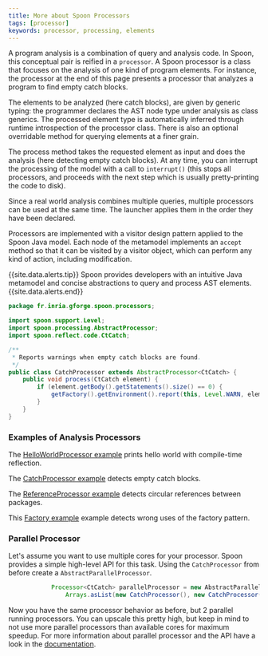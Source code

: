 ```yaml
---
title: More about Spoon Processors
tags: [processor]
keywords: processor, processing, elements
---
```


A program analysis is a combination of query and analysis code.
In Spoon, this conceptual pair is reified in a `processor`.
A Spoon processor is a class that focuses on the analysis of one 
kind of program elements. For instance, the processor at the end of 
this page presents a processor that analyzes a program to find 
empty catch blocks.

The elements to be analyzed (here catch blocks), are given by generic typing: 
the programmer declares the AST node type under analysis as class generics. 
The processed element type is automatically inferred through runtime introspection 
of the processor class. There is also an optional overridable method for querying 
elements at a finer grain.

The process method takes the requested element as input and does the analysis 
(here detecting empty catch blocks). At any time, you can interrupt the processing 
of the model with a call to `interrupt()` (this stops all processors, and proceeds 
with the next step which is usually pretty-printing the code to disk).

Since a real world analysis combines multiple queries, multiple processors can 
be used at the same time. The launcher applies them in the order they have been declared. 

Processors are implemented with a visitor design pattern applied to the Spoon 
Java model. Each node of the metamodel implements an `accept` method so that it 
can be visited by a visitor object, which can perform any kind of action, 
including modification. 

{{site.data.alerts.tip}}
 Spoon provides developers with an intuitive Java metamodel and concise abstractions 
 to query and process AST elements.
{{site.data.alerts.end}}

```java
package fr.inria.gforge.spoon.processors;

import spoon.support.Level;
import spoon.processing.AbstractProcessor;
import spoon.reflect.code.CtCatch;

/**
 * Reports warnings when empty catch blocks are found.
 */
public class CatchProcessor extends AbstractProcessor<CtCatch> {
	public void process(CtCatch element) {
		if (element.getBody().getStatements().size() == 0) {
			getFactory().getEnvironment().report(this, Level.WARN, element, "empty catch clause");
		}
	}
}
```
### Examples of Analysis Processors

The [HelloWorldProcessor example](https://github.com/SpoonLabs/spoon-examples/blob/master/src/main/java/fr/inria/gforge/spoon/HelloWorldProcessor.java) prints hello world with compile-time reflection.

The [CatchProcessor example](https://github.com/SpoonLabs/spoon-examples/blob/master/src/main/java/fr/inria/gforge/spoon/analysis/CatchProcessor.java) detects empty catch blocks.

The [ReferenceProcessor example](https://github.com/SpoonLabs/spoon-examples/blob/master/src/main/java/fr/inria/gforge/spoon/analysis/ReferenceProcessor.java) detects circular references between packages.

This [Factory example](https://github.com/SpoonLabs/spoon-examples/blob/master/src/main/java/fr/inria/gforge/spoon/analysis/FactoryProcessor.java) example detects wrong uses of the factory pattern.



### Parallel Processor

Let's assume you want to use multiple cores for your processor. Spoon provides a simple high-level API for this task.
Using the `CatchProcessor` from before create a `AbstractParallelProcessor`. 

```java
			Processor<CtCatch> parallelProcessor = new AbstractParallelProcessor<CtCatch>(
				Arrays.asList(new CatchProcessor(), new CatchProcessor())) {};
```
Now you have the same processor behavior as before, but 2 parallel running processors.
You can upscale this pretty high, but keep in mind to not use more parallel processors than available cores for maximum speedup.
For more information about parallel processor and the API have a look in the [documentation](http://spoon.gforge.inria.fr/mvnsites/spoon-core/apidocs/spoon/processing/AbstractParallelProcessor.html). 
